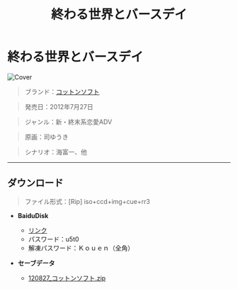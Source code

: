 ﻿---
layout: mypost
title: 終わる世界とバースデイ
categories: [コットンソフト]
---

# 終わる世界とバースデイ

![Cover](120827_コットンソフト.jpg)

> ブランド：<a href="http://cotton-soft.com/" target="_blank">コットンソフト</a>

> 発売日：2012年7月27日

> ジャンル：新・終末系恋愛ADV

> 原画：司ゆうき

> シナリオ：海富一、他

---
## ダウンロード
> ファイル形式：[Rip] iso+ccd+img+cue+rr3

  - **BaiduDisk**

    - [リンク](https://pan.baidu.com/s/1u2m5b-RbaGAXNb7sOHYlng)
    - パスワード：u5t0
    - 解凍パスワード：Ｋｏｕｅｎ（全角）
  - **セーブデータ**

    - [120827_コットンソフト.zip](120827_コットンソフト.zip)

